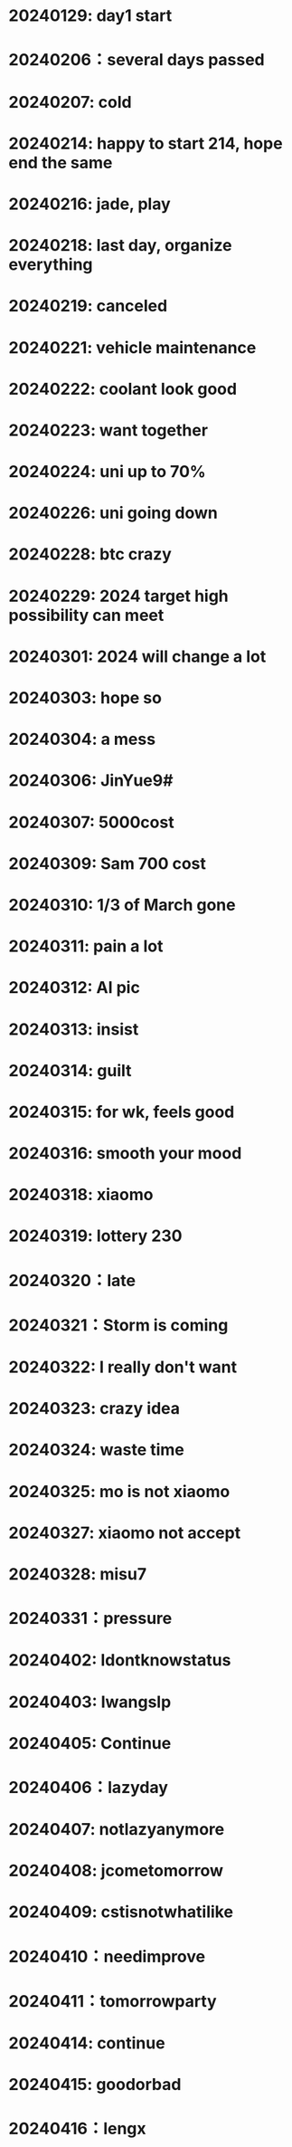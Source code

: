 # 20240129: day1 start
# 20240206：several days passed
# 20240207: cold
# 20240214: happy to start 214, hope end the same
# 20240216: jade, play
# 20240218: last day, organize everything
# 20240219: canceled
# 20240221: vehicle maintenance
# 20240222: coolant look good
# 20240223: want together
# 20240224: uni up to 70%
# 20240226: uni going down
# 20240228: btc crazy
# 20240229: 2024 target high possibility can meet
# 20240301: 2024 will change a lot
# 20240303: hope so
# 20240304: a mess
# 20240306: JinYue9#
# 20240307: 5000cost
# 20240309: Sam 700 cost
# 20240310: 1/3 of March gone
# 20240311: pain a lot
# 20240312: AI pic
# 20240313: insist
# 20240314: guilt
# 20240315: for wk, feels good
# 20240316: smooth your mood
# 20240318: xiaomo
# 20240319: lottery 230
# 20240320：late
# 20240321：Storm is coming
# 20240322: I really don't want
# 20240323: crazy idea
# 20240324: waste time
# 20240325: mo is not xiaomo
# 20240327: xiaomo not accept
# 20240328: misu7
# 20240331：pressure
# 20240402: Idontknowstatus
# 20240403: Iwangslp
# 20240405: Continue
# 20240406：lazyday
# 20240407: notlazyanymore
# 20240408: jcometomorrow
# 20240409: cstisnotwhatilike
# 20240410：needimprove
# 20240411：tomorrowparty
# 20240414: continue
# 20240415: goodorbad
# 20240416：lengx
